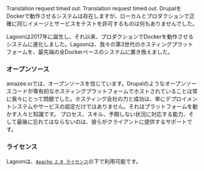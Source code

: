 Translation request timed out. Translation request timed out. DrupalをDockerで動作させるシステムは存在しますが、ローカルとプロダクションで正確に同じイメージとサービスをテストを許可するものは何もありませんでした。

Lagoonは2017年に誕生し、それ以来、プロダクションでDockerを動作させるシステムに進化しました。Lagoonは、我々の第3世代のホスティングプラットフォームを、最先端の全Dockerベースのシステムに置き換えました。

### オープンソース

amazee.ioでは、オープンソースを信じています。Drupalのようなオープンソースコードが専有的なホスティングプラットフォームでホストされていることは常に我々にとって問題でした。ホスティング会社の力と成功は、単にデプロイメントシステムやサービスの設定だけではありません。それはプラットフォームを動かす人々と知識です。 プロセス、スキル、予期しない状況に対応する能力、そして最後に忘れてはならないのは、彼らがクライアントに提供するサポートです。

### ライセンス

Lagoonは、[`Apache 2.0 ライセンス`](https://github.com/uselagoon/lagoon/blob/main/LICENSE)の下で利用可能です。